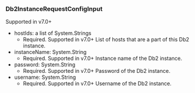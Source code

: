 ### Db2InstanceRequestConfigInput
Supported in v7.0+

- hostIds: a list of System.Strings
  - Required. Supported in v7.0+
      List of hosts that are a part of this Db2 instance.
- instanceName: System.String
  - Required. Supported in v7.0+
      Instance name of the Db2 instance.
- password: System.String
  - Required. Supported in v7.0+
      Password of the Db2 instance.
- username: System.String
  - Required. Supported in v7.0+
      Username of the Db2 instance.
